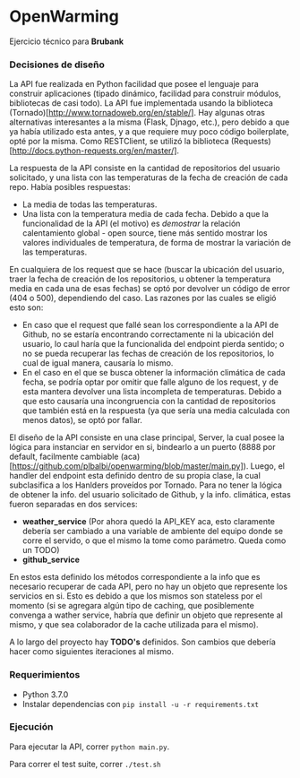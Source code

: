 # OpenWarming
Ejercicio técnico para **Brubank**

### Decisiones de diseño
La API fue realizada en Python facilidad que posee el lenguaje para construir aplicaciones 
(tipado dinámico, facilidad para construir módulos, bibliotecas de casi todo). La API
fue implementada usando la biblioteca (Tornado)[http://www.tornadoweb.org/en/stable/]. Hay algunas otras alternativas interesantes a la misma (Flask, Djnago, etc.), pero debido a que ya había utilizado esta antes, y a que requiere muy poco código boilerplate, opté por la misma. Como RESTClient, se utilizó la biblioteca (Requests)[http://docs.python-requests.org/en/master/].

La respuesta de la API consiste en la cantidad de repositorios del usuario solicitado, y una lista con las temperaturas de la fecha de creación de cada repo. Había posibles respuestas:
- La media de todas las temperaturas.
- Una lista con la temperatura media de cada fecha.
Debido a que la funcionalidad de la API (el motivo) es *demostrar* la relación calentamiento global - open source, tiene más sentido mostrar los valores individuales de temperatura, de forma de mostrar la variación de las temperaturas.

En cualquiera de los request que se hace (buscar la ubicación del usuario, traer la fecha de creación de los repositorios, u obtener la temperatura media en cada una de esas fechas) se optó por devolver un código de error (404 o 500), dependiendo del caso. Las razones por las cuales se eligió esto son:
- En caso que el request que fallé sean los correspondiente a la API de Github, no se estaría encontrando correctamente ni la ubicación del usuario, lo caul haría que la funcionalida del endpoint pierda sentido; o no se pueda recuperar las fechas de creación de los repositorios, lo cual de igual manera, causaría lo mismo.
- En el caso en el que se busca obtener la información climática de cada fecha, se podría optar por omitir que falle alguno de los request, y de esta mantera devolver una lista incompleta de temperaturas. Debido a que esto causaría una incongruencia con la cantidad de repositorios que también está en la respuesta (ya que sería una media calculada con menos datos), se optó por fallar.

El diseño de la API consiste en una clase principal, Server, la cual posee la lógica para instanciar en servidor en si, bindearlo a un puerto (8888 por default, facilmente cambiable (aca)[https://github.com/plbalbi/openwarming/blob/master/main.py]). Luego, el handler del endpoint esta definido dentro de su propia clase, la cual subclasifica a los Hanlders proveídos por Tornado. Para no tener la lógica de obtener la info. del usuario solicitado de Github, y la info. climática, estas fueron separadas en dos services:
- **weather_service** (Por ahora quedó la API_KEY aca, esto claramente debería ser cambiado a una variable de ambiente del equipo donde se corre el servido, o que el mismo la tome como parámetro. Queda como un TODO)
- **github_service**

En estos esta definido los métodos correspondiente a la info que es necesario recuperar de cada API, pero no hay un objeto que represente los servicios en si. Esto es debido a que los mismos son stateless por el momento (si se agregara algún tipo de caching, que posiblemente convenga a wather service, habría que definir un objeto que represente al mismo, y que sea colaborador de la cache utilizada para el mismo).

A lo largo del proyecto hay **TODO's** definidos. Son cambios que debería hacer como siguientes iteraciones al mismo.

### Requerimientos
- Python 3.7.0
- Instalar dependencias con ```pip install -u -r requirements.txt```

### Ejecución
Para ejecutar la API, correr ```python main.py```.

Para correr el test suite, correr ```./test.sh```